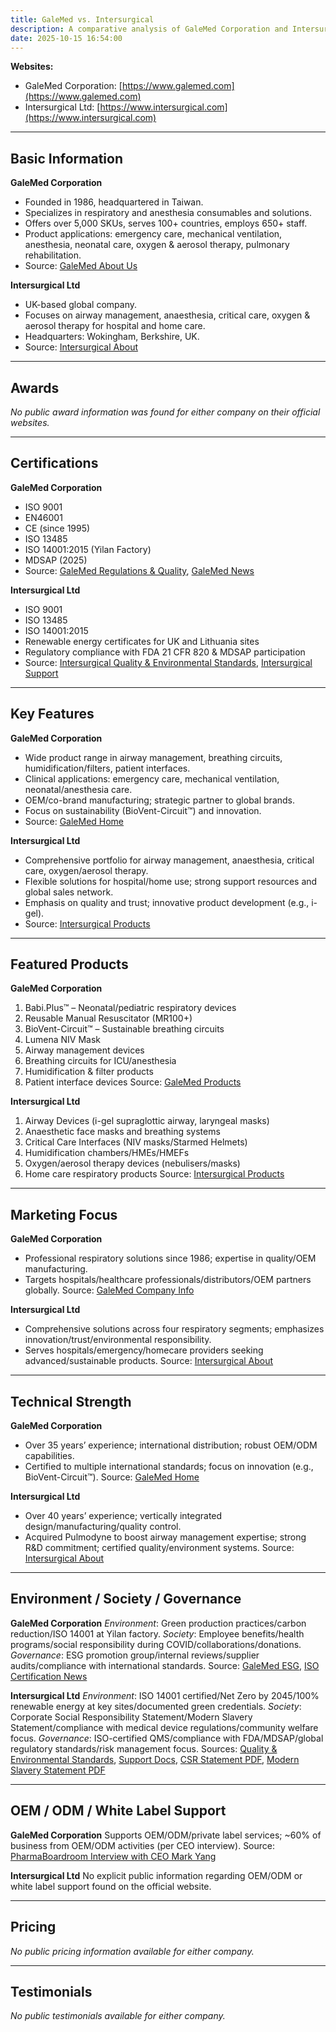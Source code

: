 ```yaml
---
title: GaleMed vs. Intersurgical
description: A comparative analysis of GaleMed Corporation and Intersurgical Ltd, two leading companies in the medical device industry specializing in respiratory and anesthesia products.
date: 2025-10-15 16:54:00
---
```


**Websites:**
- GaleMed Corporation: [https://www.galemed.com](https://www.galemed.com)
- Intersurgical Ltd: [https://www.intersurgical.com](https://www.intersurgical.com)

---

## Basic Information

**GaleMed Corporation**
- Founded in 1986, headquartered in Taiwan.
- Specializes in respiratory and anesthesia consumables and solutions.
- Offers over 5,000 SKUs, serves 100+ countries, employs 650+ staff.
- Product applications: emergency care, mechanical ventilation, anesthesia, neonatal care, oxygen & aerosol therapy, pulmonary rehabilitation.
- Source: [GaleMed About Us](https://www.galemed.com/en/company/about-us)

**Intersurgical Ltd**
- UK-based global company.
- Focuses on airway management, anaesthesia, critical care, oxygen & aerosol therapy for hospital and home care.
- Headquarters: Wokingham, Berkshire, UK.
- Source: [Intersurgical About](https://www.intersurgical.com)

---

## Awards

*No public award information was found for either company on their official websites.*

---

## Certifications

**GaleMed Corporation**
- ISO 9001
- EN46001
- CE (since 1995)
- ISO 13485
- ISO 14001:2015 (Yilan Factory)
- MDSAP (2025)
- Source: [GaleMed Regulations & Quality](https://www.galemed.com/en/company/regulations-quality), [GaleMed News](https://www.galemed.com/en/news)

**Intersurgical Ltd**
- ISO 9001
- ISO 13485
- ISO 14001:2015
- Renewable energy certificates for UK and Lithuania sites
- Regulatory compliance with FDA 21 CFR 820 & MDSAP participation
- Source: [Intersurgical Quality & Environmental Standards](https://www.intersurgical.com/info/quality-environmental-standards), [Intersurgical Support](https://www.intersurgical.com/support)

---

## Key Features

**GaleMed Corporation**
- Wide product range in airway management, breathing circuits, humidification/filters, patient interfaces.
- Clinical applications: emergency care, mechanical ventilation, neonatal/anesthesia care.
- OEM/co-brand manufacturing; strategic partner to global brands.
- Focus on sustainability (BioVent-Circuit™) and innovation.
- Source: [GaleMed Home](https://www.galemed.com)

**Intersurgical Ltd**
- Comprehensive portfolio for airway management, anaesthesia, critical care, oxygen/aerosol therapy.
- Flexible solutions for hospital/home use; strong support resources and global sales network.
- Emphasis on quality and trust; innovative product development (e.g., i-gel).
- Source: [Intersurgical Products](https://www.intersurgical.com/products)

---

## Featured Products

**GaleMed Corporation**
1. Babi.Plus™ – Neonatal/pediatric respiratory devices
2. Reusable Manual Resuscitator (MR100+)
3. BioVent-Circuit™ – Sustainable breathing circuits
4. Lumena NIV Mask
5. Airway management devices
6. Breathing circuits for ICU/anesthesia
7. Humidification & filter products
8. Patient interface devices
Source: [GaleMed Products](https://www.galemed.com/en/product-cate-first/breathing-circuit)

**Intersurgical Ltd**
1. Airway Devices (i-gel supraglottic airway, laryngeal masks)
2. Anaesthetic face masks and breathing systems
3. Critical Care Interfaces (NIV masks/Starmed Helmets)
4. Humidification chambers/HMEs/HMEFs
5. Oxygen/aerosol therapy devices (nebulisers/masks)
6. Home care respiratory products
Source: [Intersurgical Products](https://www.intersurgical.com/products)

---

## Marketing Focus

**GaleMed Corporation**
- Professional respiratory solutions since 1986; expertise in quality/OEM manufacturing.
- Targets hospitals/healthcare professionals/distributors/OEM partners globally.
Source: [GaleMed Company Info](https://www.galemed.com/en/company/about-us)

**Intersurgical Ltd**
- Comprehensive solutions across four respiratory segments; emphasizes innovation/trust/environmental responsibility.
- Serves hospitals/emergency/homecare providers seeking advanced/sustainable products.
Source: [Intersurgical About](https://www.intersurgical.com/info/about)

---

## Technical Strength

**GaleMed Corporation**
- Over 35 years’ experience; international distribution; robust OEM/ODM capabilities.
- Certified to multiple international standards; focus on innovation (e.g., BioVent-Circuit™).
Source: [GaleMed Home](https://www.galemed.com)

**Intersurgical Ltd**
- Over 40 years’ experience; vertically integrated design/manufacturing/quality control.
- Acquired Pulmodyne to boost airway management expertise; strong R&D commitment; certified quality/environment systems.
Source: [Intersurgical About](https://www.intersurgical.com/info/about)

---

## Environment / Society / Governance

**GaleMed Corporation**
*Environment*: Green production practices/carbon reduction/ISO 14001 at Yilan factory.
*Society*: Employee benefits/health programs/social responsibility during COVID/collaborations/donations.
*Governance*: ESG promotion group/internal reviews/supplier audits/compliance with international standards.
Source: [GaleMed ESG](https://www.galemed.com/en/company/esg), [ISO Certification News](https://www.galemed.com/en/new/galemed-yilan-factory-earns-iso-certification)

**Intersurgical Ltd**
*Environment*: ISO 14001 certified/Net Zero by 2045/100% renewable energy at key sites/documented green credentials.
*Society*: Corporate Social Responsibility Statement/Modern Slavery Statement/compliance with medical device regulations/community welfare focus.
*Governance*: ISO-certified QMS/compliance with FDA/MDSAP/global regulatory standards/risk management focus.
Sources:
[Quality & Environmental Standards](https://www.intersurgical.com/info/quality-environmental-standards),
[Support Docs](https://www.intersurgical.com/support),
[CSR Statement PDF](https://www.intersurgical.com/files/documents/corporate-social-responsibility-statement.pdf),
[Modern Slavery Statement PDF](https://www.intersurgical.com/files/documents/modern-slavery-act-statement.pdf)

---

## OEM / ODM / White Label Support

**GaleMed Corporation**
Supports OEM/ODM/private label services; ~60% of business from OEM/ODM activities (per CEO interview).
Source: [PharmaBoardroom Interview with CEO Mark Yang](https://pharmaboardroom.com/interviews/mark-yang-ceo-galemed-taiwan/)

**Intersurgical Ltd**
No explicit public information regarding OEM/ODM or white label support found on the official website.

---

## Pricing

*No public pricing information available for either company.*

---

## Testimonials

*No public testimonials available for either company.*